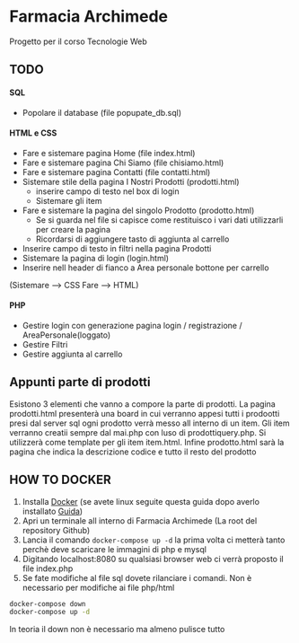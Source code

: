 # Farmacia Archimede
 
 Progetto per il corso Tecnologie Web 

## TODO

#### SQL

- Popolare il database (file popupate_db.sql)

#### HTML e CSS
- Fare e sistemare pagina Home (file index.html)
- Fare e sistemare pagina Chi Siamo (file chisiamo.html)
- Fare e sistemare pagina Contatti (file contatti.html)
- Sistemare stile della pagina I Nostri Prodotti (prodotti.html)
    - inserire campo di testo nel box di login
    - Sistemare gli item
- Fare e sistemare la pagina del singolo Prodotto (prodotto.html)
    - Se si guarda nel file si capisce come restituisco i vari dati utilizzarli per creare la pagina
    - Ricordarsi di aggiungere tasto di aggiunta al carrello
- Inserire campo di testo in filtri nella pagina Prodotti
- Sistemare la pagina di login (login.html)
- Inserire nell header di fianco a Area personale bottone per carrello

(Sistemare --> CSS Fare --> HTML)

#### PHP

- Gestire login con generazione pagina login / registrazione / AreaPersonale(loggato)
- Gestire Filtri
- Gestire aggiunta al carrello




## Appunti parte di prodotti

Esistono 3 elementi che vanno a compore la parte di prodotti. La pagina prodotti.html presenterà una board in cui verranno appesi tutti i prodootti presi dal server sql ogni prodotto verrà messo all interno di un item. Gli item verranno creatii sempre dal mai.php con luso di prodottiquery.php. Si utilizzerà come template per gli item item.html. Infine prodotto.html sarà la pagina che indica la descrizione codice e tutto il resto del prodotto

## HOW TO DOCKER
1. Installa [Docker](https://docs.docker.com/engine/install/) (se avete linux seguite questa guida dopo averlo installato [Guida](https://docs.docker.com/engine/install/linux-postinstall/))
2. Apri un terminale all interno di Farmacia Archimede (La root del repository Github)
3. Lancia il comando ``` docker-compose up -d ``` la prima volta ci metterà tanto perchè deve scaricare le immagini di php e mysql
4. Digitando localhost:8080 su qualsiasi browser web ci verrà proposto il file index.php
5. Se fate modifiche al file sql dovete rilanciare i comandi. Non è necessario per modifiche ai file php/html
```sh 
docker-compose down
docker-compose up -d 
```
In teoria il down non è necessario ma almeno pulisce tutto